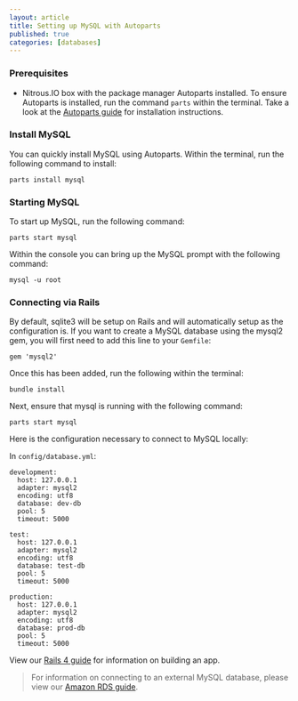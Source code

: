 ```yaml
---
layout: article
title: Setting up MySQL with Autoparts
published: true
categories: [databases]
---
```


### Prerequisites

* Nitrous.IO box with the package manager Autoparts installed. To ensure Autoparts is installed, run the command `parts` within the terminal. Take a look at the [Autoparts guide](/autoparts/) for installation instructions.

### Install MySQL

You can quickly install MySQL using Autoparts. Within the terminal, run the following command to install:

    parts install mysql

### Starting MySQL

To start up MySQL, run the following command:

    parts start mysql

Within the console you can bring up the MySQL prompt with the following command:

    mysql -u root

### Connecting via Rails

By default, sqlite3 will be setup on Rails and will automatically setup as the configuration is. If you want to create a MySQL database using the mysql2 gem, you will first need to add this line to your `Gemfile`:

    gem 'mysql2' 

Once this has been added, run the following within the terminal:

    bundle install

Next, ensure that mysql is running with the following command:

    parts start mysql

Here is the configuration necessary to connect to MySQL locally:

In `config/database.yml`:

    development:
      host: 127.0.0.1
      adapter: mysql2
      encoding: utf8
      database: dev-db
      pool: 5
      timeout: 5000

    test:
      host: 127.0.0.1
      adapter: mysql2
      encoding: utf8
      database: test-db
      pool: 5
      timeout: 5000

    production:
      host: 127.0.0.1
      adapter: mysql2
      encoding: utf8
      database: prod-db
      pool: 5
      timeout: 5000

View our [Rails 4 guide](http://blog.nitrous.io/2013/07/02/building-a-rails-4.0-app-on-nitrous-io.html) for information on building an app.

>For information on connecting to an external MySQL database, please view our [Amazon RDS guide](/amazon-rds/).